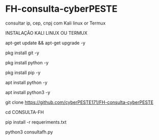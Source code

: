 # FH-consulta-cyberPESTE
consultar ip, cep, cnpj com Kali linux or Termux

INSTALAÇÃO KALI LINUX OU TERMUX

apt-get update && apt-get upgrade -y

pkg install git -y

pkg install python -y

pkg install pip -y

apt install python -y

apt install python3 -y

git clone https://github.com/cyberPESTE171/FH-consulta-cyberPESTE

cd CONSULTA-FH

pip install -r requeriments.txt

python3 consultafh.py
